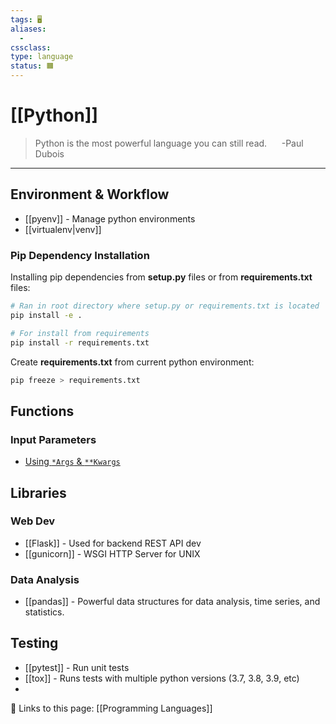 ```yaml
---
tags: 🖥️
aliases:
  - 
cssclass:
type: language
status: 🟧
---
```


# [[Python]]

  >Python is the most powerful language you can still read.
  > &nbsp;&nbsp;&nbsp;&nbsp; -Paul Dubois

---

## Environment & Workflow

- [[pyenv]] - Manage python environments
- [[virtualenv|venv]]

### Pip Dependency Installation

Installing pip dependencies from **setup.py** files or from **requirements.txt** files:

```bash
# Ran in root directory where setup.py or requirements.txt is located
pip install -e .

# For install from requirements
pip install -r requirements.txt
```

Create **requirements.txt** from current python environment:

```bash
pip freeze > requirements.txt
```

## Functions 

### Input Parameters

- [Using `*Args` & `**Kwargs`](https://www.programiz.com/python-programming/args-and-kwargs#:~:text=*args%20passes%20variable%20number%20of,a%20dictionary%20can%20be%20performed.)

## Libraries

### Web Dev

- [[Flask]] - Used for backend REST API dev
- [[gunicorn]] - WSGI HTTP Server for UNIX

### Data Analysis

- [[pandas]] - Powerful data structures for data analysis, time series, and statistics.

## Testing

- [[pytest]] - Run unit tests
- [[tox]] - Runs tests with multiple python versions (3.7, 3.8, 3.9, etc)
- 




🔗 Links to this page:
[[Programming Languages]]